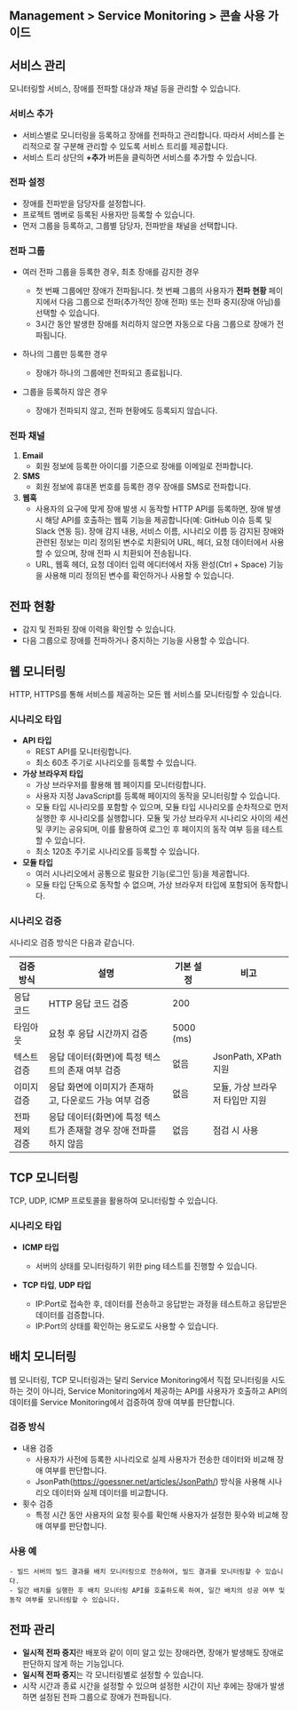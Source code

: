 ## Management > Service Monitoring > 콘솔 사용 가이드

## 서비스 관리

모니터링할 서비스, 장애를 전파할 대상과 채널 등을 관리할 수 있습니다.

### 서비스 추가
- 서비스별로 모니터링을 등록하고 장애를 전파하고 관리합니다. 따라서 서비스를 논리적으로 잘 구분해 관리할 수 있도록 서비스 트리를 제공합니다. 
- 서비스 트리 상단의 **+추가** 버튼을 클릭하면 서비스를 추가할 수 있습니다.

### 전파 설정
- 장애를 전파받을 담당자를 설정합니다. 
- 프로젝트 멤버로 등록된 사용자만 등록할 수 있습니다.
- 먼저 그룹을 등록하고, 그룹별 담당자, 전파받을 채널을 선택합니다.

### 전파 그룹
- 여러 전파 그룹을 등록한 경우, 최초 장애를 감지한 경우
  - 첫 번째 그룹에만 장애가 전파됩니다. 첫 번째 그룹의 사용자가 **전파 현황** 페이지에서 다음 그룹으로 전파(추가적인 장애 전파) 또는 전파 중지(장애 아님)를 선택할 수 있습니다.
  - 3시간 동안 발생한 장애를 처리하지 않으면 자동으로 다음 그룹으로 장애가 전파됩니다.

- 하나의 그룹만 등록한 경우
  - 장애가 하나의 그룹에만 전파되고 종료됩니다.

- 그룹을 등록하지 않은 경우
  - 장애가 전파되지 않고, 전파 현황에도 등록되지 않습니다.


### 전파 채널
1. **Email**
    - 회원 정보에 등록한 아이디를 기준으로 장애를 이메일로 전파합니다.
2. **SMS**
    - 회원 정보에 휴대폰 번호를 등록한 경우 장애를 SMS로 전파합니다.
3. **웹훅** 
    - 사용자의 요구에 맞게 장애 발생 시 동작할 HTTP API를 등록하면, 장애 발생 시 해당 API를 호출하는 웹훅 기능을 제공합니다(예: GitHub 이슈 등록 및 Slack 연동 등). 장애 감지 내용, 서비스 이름, 시나리오 이름 등 감지된 장애와 관련된 정보는 미리 정의된 변수로 치환되어 URL, 헤더, 요청 데이터에서 사용할 수 있으며, 장애 전파 시 치환되어 전송됩니다.
    - URL, 웹훅 헤더, 요청 데이터 입력 에디터에서 자동 완성(Ctrl + Space) 기능을 사용해 미리 정의된 변수를 확인하거나 사용할 수 있습니다.


## 전파 현황
- 감지 및 전파된 장애 이력을 확인할 수 있습니다.
- 다음 그룹으로 장애를 전파하거나 중지하는 기능을 사용할 수 있습니다.

## 웹 모니터링
HTTP, HTTPS를 통해 서비스를 제공하는 모든 웹 서비스를 모니터링할 수 있습니다.

### 시나리오 타입
- **API 타입** 
    - REST API를 모니터링합니다.
    - 최소 60초 주기로 시나리오를 등록할 수 있습니다.
- **가상 브라우저 타입** 
    - 가상 브라우저를 활용해 웹 페이지를 모니터링합니다. 
    - 사용자 지정 JavaScript를 등록해 페이지의 동작을 모니터링할 수 있습니다.
    - 모듈 타입 시나리오를 포함할 수 있으며, 모듈 타입 시나리오를 순차적으로 먼저 실행한 후 시나리오를 실행합니다. 모듈 및 가상 브라우저 시나리오 사이의 세션 및 쿠키는 공유되며, 이를 활용하여 로그인 후 페이지의 동작 여부 등을 테스트할 수 있습니다.
    - 최소 120초 주기로 시나리오를 등록할 수 있습니다.
- **모듈 타입** 
    - 여러 시나리오에서 공통으로 필요한 기능(로그인 등)을 제공합니다. 
    - 모듈 타입 단독으로 동작할 수 없으며, 가상 브라우저 타입에 포함되어 동작합니다.

### 시나리오 검증

시나리오 검증 방식은 다음과 같습니다.

| 검증 방식 | 설명 | 기본 설정 | 비고 |
| -- | -- | -- | -- |
| 응답 코드 | HTTP 응답 코드 검증 | 200 | |
| 타임아웃 | 요청 후 응답 시간까지 검증 | 5000 (ms) ||
| 텍스트 검증 | 응답 데이터(화면)에 특정 텍스트의 존재 여부 검증 | 없음 | JsonPath, XPath 지원 |
| 이미지 검증 | 응답 화면에 이미지가 존재하고, 다운로드 가능 여부 검증 | 없음 | 모듈, 가상 브라우저 타입만 지원 |
| 전파 제외 검증 | 응답 데이터(화면)에 특정 텍스트가 존재할 경우 장애 전파를 하지 않음 | 없음 | 점검 시 사용 |


## TCP 모니터링

TCP, UDP, ICMP 프로토콜을 활용하여 모니터링할 수 있습니다.

### 시나리오 타입
- **ICMP 타입**
  - 서버의 상태를 모니터링하기 위한 ping 테스트를 진행할 수 있습니다.

- **TCP 타입**, **UDP 타입**
  - IP:Port로 접속한 후, 데이터를 전송하고 응답받는 과정을 테스트하고 응답받은 데이터를 검증합니다.
  - IP:Port의 상태를 확인하는 용도로도 사용할 수 있습니다.

## 배치 모니터링

웹 모니터링, TCP 모니터링과는 달리 Service Monitoring에서 직접 모니터링을 시도하는 것이 아니라, Service Monitoring에서 제공하는 API를 사용자가 호출하고 API의 데이터를 Service Monitoring에서 검증하여 장애 여부를 판단합니다.

### 검증 방식
- 내용 검증
  - 사용자가 사전에 등록한 시나리오로 실제 사용자가 전송한 데이터와 비교해 장애 여부를 판단합니다.
  - JsonPath(https://goessner.net/articles/JsonPath/) 방식을 사용해 시나리오 데이터와 실제 데이터를 비교합니다.
- 횟수 검증
  - 특정 시간 동안 사용자의 요청 횟수를 확인해 사용자가 설정한 횟수와 비교해 장애 여부를 판단합니다.

### 사용 예
    - 빌드 서버의 빌드 결과를 배치 모니터링으로 전송하여, 빌드 결과를 모니터링할 수 있습니다.
    - 일간 배치를 실행한 후 배치 모니터링 API를 호출하도록 하여, 일간 배치의 성공 여부 및 동작 여부를 모니터링할 수 있습니다.


## 전파 관리
- **일시적 전파 중지**란 배포와 같이 이미 알고 있는 장애라면, 장애가 발생해도 장애로 판단하지 않게 하는 기능입니다.
- **일시적 전파 중지**는 각 모니터링별로 설정할 수 있습니다.
- 시작 시간과 종료 시간을 설정할 수 있으며 설정한 시간이 지난 후에는 장애가 발생하면 설정된 전파 그룹으로 장애가 전파됩니다.
